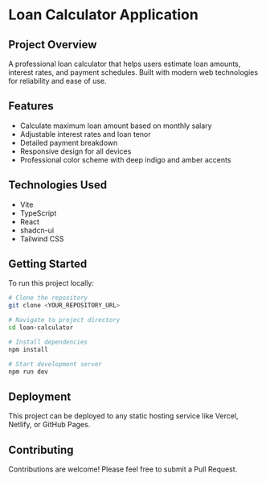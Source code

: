 # Loan Calculator Application

## Project Overview
A professional loan calculator that helps users estimate loan amounts, interest rates, and payment schedules. Built with modern web technologies for reliability and ease of use.

## Features
- Calculate maximum loan amount based on monthly salary
- Adjustable interest rates and loan tenor
- Detailed payment breakdown
- Responsive design for all devices
- Professional color scheme with deep indigo and amber accents

## Technologies Used
- Vite
- TypeScript
- React
- shadcn-ui
- Tailwind CSS

## Getting Started

To run this project locally:

```sh
# Clone the repository
git clone <YOUR_REPOSITORY_URL>

# Navigate to project directory
cd loan-calculator

# Install dependencies
npm install

# Start development server
npm run dev
```

## Deployment
This project can be deployed to any static hosting service like Vercel, Netlify, or GitHub Pages.

## Contributing
Contributions are welcome! Please feel free to submit a Pull Request.
